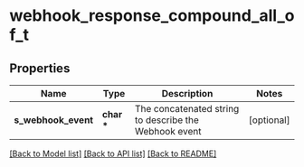 # webhook_response_compound_all_of_t

## Properties
Name | Type | Description | Notes
------------ | ------------- | ------------- | -------------
**s_webhook_event** | **char \*** | The concatenated string to describe the Webhook event | [optional] 

[[Back to Model list]](../README.md#documentation-for-models) [[Back to API list]](../README.md#documentation-for-api-endpoints) [[Back to README]](../README.md)


